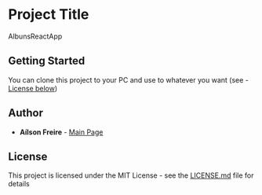 # Project Title

AlbunsReactApp

## Getting Started

You can clone this project to your PC and use to whatever you want (see - [License below](##License))

## Author

* **Aílson Freire** - [Main Page](https://github.com/AilsonFreire)

## License

This project is licensed under the MIT License - see the [LICENSE.md](https://github.com/AilsonFreire/AlbumsReactApp/blob/master/LICENSE) file for details
